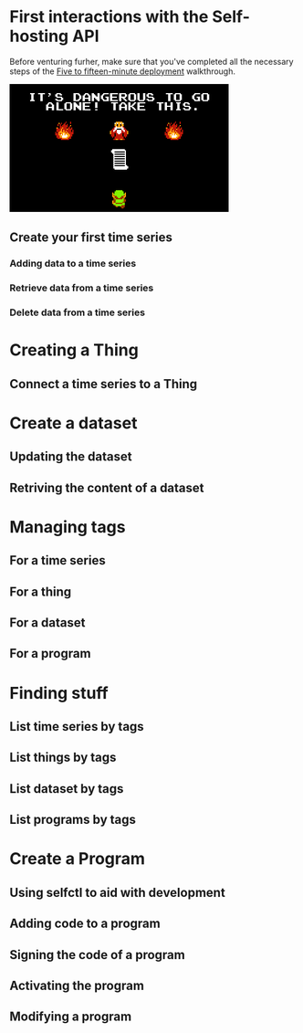 # First interactions with the Self-hosting API

Before venturing furher, make sure that you've completed all the necessary steps of the [Five to fifteen-minute deployment](https://github.com/self-host/self-host/blob/main/docs/test_deployment.md) walkthrough.

![Dangerous][dangerous-to-go-alone]


## Create your first time series

### Adding data to a time series

### Retrieve data from a time series

### Delete data from a time series


# Creating a Thing

## Connect a time series to a Thing


# Create a dataset

## Updating the dataset

## Retriving the content of a dataset


# Managing tags

## For a time series

## For a thing

## For a dataset

## For a program


# Finding stuff

## List time series by tags

## List things by tags

## List dataset by tags

## List programs by tags


# Create a Program

## Using selfctl to aid with development

## Adding code to a program

## Signing the code of a program

## Activating the program

## Modifying a program


[dangerous-to-go-alone]: https://raw.githubusercontent.com/self-host/self-host/main/docs/assets/its_dangerous_to_go_alone.png "It's dangerous to go alone"